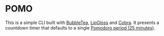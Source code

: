 # POMO

This is a simple CLI built with [BubbleTea](https://github.com/charmbracelet/bubbletea),
[LipGloss](https://github.com/charmbracelet/lipgloss) and [Cobra](https://github.com/spf13/cobra).
It presents a countdown timer that defaults to a single [Pomodoro period (25 minutes)](https://en.wikipedia.org/wiki/Pomodoro_Technique).